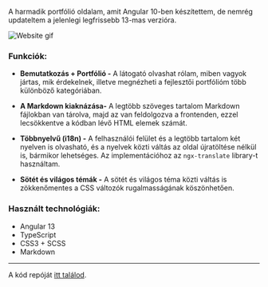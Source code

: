 A harmadik portfólió oldalam, amit Angular 10-ben készítettem, de nemrég updateltem a jelenlegi legfrissebb 13-mas verzióra.

![Website gif](https://stuff.p-kin.com/screentogif/pkincom_v3.gif)

### Funkciók:

- **Bemutatkozás + Portfólió -**
A látogató olvashat rólam, miben vagyok jártas, mik érdekelnek, illetve megnézheti a fejlesztői portfólióm több különböző kategóriában.

- **A Markdown kiaknázása-**
A legtöbb szöveges tartalom Markdown fájlokban van tárolva, majd az van feldolgozva a frontenden, ezzel lecsökkentve a kódban lévő HTML elemek számát.

- **Többnyelvű (i18n) -**
A felhasználói felület és a legtöbb tartalom két nyelven is olvasható, és a nyelvek közti váltás az oldal újratöltése nélkül is, bármikor lehetséges. Az implementációhoz az `ngx-translate` library-t használtam.

- **Sötét és világos témák -**
A sötét és világos téma közti váltás is zökkenőmentes a CSS változók rugalmasságának köszönhetően.

### Használt technológiák:

- Angular 13
- TypeScript
- CSS3 + SCSS
- Markdown

--- 
A kód repóját [itt találod](https://github.com/KinPeter/P-Kin.com_v3).
